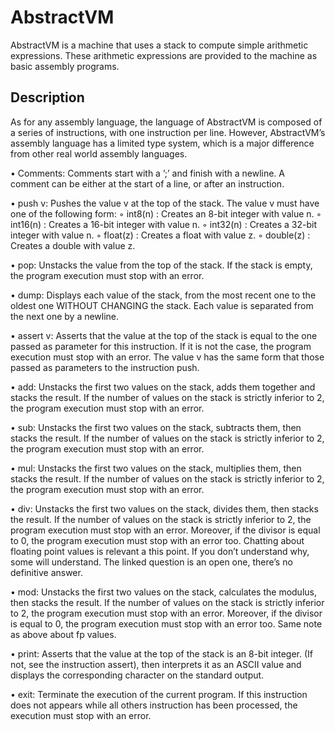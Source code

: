 # AbstractVM

AbstractVM is a machine that uses a stack to compute simple arithmetic expressions. 
These arithmetic expressions are provided to the machine as basic assembly programs.

## Description

As for any assembly language, the language of AbstractVM is composed of a series of instructions,  with one instruction per line. However, AbstractVM’s assembly language has a limited type system,  which is a major difference from other real world assembly languages.

• Comments: Comments start with a ’;’ and finish with a newline. A comment can be either at the start of a line, or after an instruction.

• push v: Pushes the value v at the top of the stack. The value v must have one of the following form:
  ◦ int8(n) : Creates an 8-bit integer with value n. 
  ◦ int16(n) : Creates a 16-bit integer with value n. 
  ◦ int32(n) : Creates a 32-bit integer with value n. 
  ◦ float(z) : Creates a float with value z.
  ◦ double(z) : Creates a double with value z.
  
• pop: Unstacks the value from the top of the stack. If the stack is empty, the program execution must stop with an error.

• dump: Displays each value of the stack, from the most recent one to the oldest one WITHOUT CHANGING the stack. Each value is separated from the next one by a newline.

• assert v: Asserts that the value at the top of the stack is equal to the one passed as parameter for this instruction. If it is not the case, the program execution must stop with an error. The value v has the same form that those passed as parameters to the instruction push.

• add: Unstacks the first two values on the stack, adds them together and stacks the result. If the number of values on the stack is strictly inferior to 2, the program execution must stop with an error.

• sub: Unstacks the first two values on the stack, subtracts them, then stacks the result. If the number of values on the stack is strictly inferior to 2, the program execution must stop with an error.

• mul: Unstacks the first two values on the stack, multiplies them, then stacks the result. If the number of values on the stack is strictly inferior to 2, the program execution must stop with an error.

• div: Unstacks the first two values on the stack, divides them, then stacks the result. If the number of values on the stack is strictly inferior to 2, the program execution must stop with an error. Moreover, if the divisor is equal to 0, the program execution must stop with an error too. Chatting about floating point values is relevant a this point. If you don’t understand why, some will understand. The linked question is an open one, there’s no definitive answer.

• mod: Unstacks the first two values on the stack, calculates the modulus, then stacks the result. If the number of values on the stack is strictly inferior to 2, the program execution must stop with an error. Moreover, if the divisor is equal to 0, the program execution must stop with an error too. Same note as above about fp values.

• print: Asserts that the value at the top of the stack is an 8-bit integer. (If not, see the instruction assert), then interprets it as an ASCII value and displays the corresponding character on the standard output.

• exit: Terminate the execution of the current program. If this instruction does not appears while all others instruction has been processed, the execution must stop with an error.
